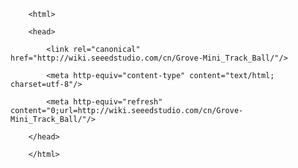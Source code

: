<!DOCTYPE html>
        <html>
        <head>
            <link rel="canonical" href="http://wiki.seeedstudio.com/cn/Grove-Mini_Track_Ball/"/>
            <meta http-equiv="content-type" content="text/html; charset=utf-8"/>
            <meta http-equiv="refresh" content="0;url=http://wiki.seeedstudio.com/cn/Grove-Mini_Track_Ball/"/>
        </head>
        </html>